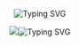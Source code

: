<p align="center">
  <img src="https://readme-typing-svg.demolab.com?font=Noto+Sherif&pause=1000&color=011BF7&center=true&vCenter=true&width=435&lines=Hello%2C+I'm+omega2028" alt="Typing SVG" />
</p>
<p align="center">
  <img src="https://git.io/typing-svg"><img src="https://readme-typing-svg.demolab.com?font=Noto+Sherif&pause=1000&color=005FFF&center=true&vCenter=true&width=435&lines=I'm+a+%F0%9F%92%ABMinecraft%F0%9F%92%AB+plugin+maker" alt="Typing SVG" />
</p>
